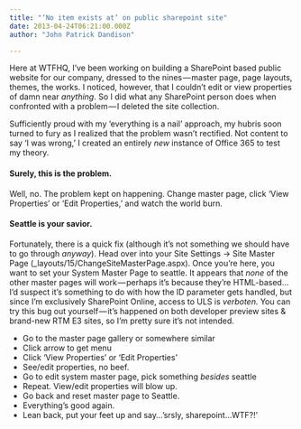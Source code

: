 ```yaml
---
title: "‘No item exists at’ on public sharepoint site"
date: 2013-04-24T06:21:00.000Z
author: "John Patrick Dandison"

---
```


Here at WTFHQ, I’ve been working on building a SharePoint based public website for our company, dressed to the nines — master page, page layouts, themes, the works. I noticed, however, that I couldn’t edit or view properties of damn near _anything_. So I did what any SharePoint person does when confronted with a ​problem — I deleted the site collection.

Sufficiently proud with my ‘everything is a nail’ approach, my hubris soon turned to fury as I realized that the problem wasn’t rectified. Not content to say ‘I was wrong,’ I created an entirely _new_ instance of Office 365 to test my theory.

#### Surely, this is the problem.

Well, no. The problem kept on happening. Change master page, click ‘View Properties’ or ‘Edit Properties,’ and watch the world burn.

#### Seattle is your savior.

Fortunately, there is a quick fix (although it’s not something we should have to go through _anyway_). Head over into your Site Settings → Site Master Page (_layouts/15/ChangeSiteMasterPage.aspx). Once you’re here, you want to set your System Master Page to seattle. It appears that _none_ of the other master pages will work — perhaps it’s because they’re HTML-based…I’d suspect it’s something to do with how the ID parameter gets handled, but since I’m exclusively SharePoint Online, access to ULS is _verboten._ You can try this bug out yourself — it’s happened on both developer preview sites &amp; brand-new RTM E3 sites, so I’m pretty sure it’s not intended.

*   Go to the master page gallery or somewhere similar
*   Click arrow to get menu
*   Click ‘View Properties’ or ‘Edit Properties’
*   See/edit properties, no beef.
*   Go to edit system master page, pick something _besides_ seattle
*   Repeat. View/edit properties will blow up.
*   Go back and reset master page to Seattle.
*   Everything’s good again.
*   Lean back, put your feet up and say…’srsly, sharepoint…WTF?!’
